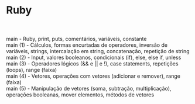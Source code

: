 # Ruby<br><br>

main - Ruby, print, puts, comentários, variáveis, constante<br>
main (1) - Cálculos, formas encurtadas de operadores, inversão de variáveis, strings, intercalação em string, concatenação, repetição de string<br>
main (2) - Input, valores booleanos, condicionais (if), else, else if, unless<br>
main (3) - Operadores lógicos (&& e || e !), case statements, repetições (loops), range (faixa)<br>
main (4) - Vetores, operações com vetores (adicionar e remover), range (faixa)<br>
main (5) - Manipulação de vetores (soma, subtração, multiplicação), operações booleanas, mover elementos, métodos de vetores <br>
